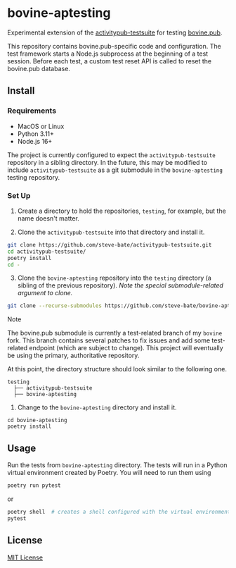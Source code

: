 <!-- TODO Update bovine documentation -->
# bovine-aptesting

Experimental extension of the [activitypub-testsuite](https://github.com/steve-bate/activitypub-testsuite) for testing [bovine.pub](https://codeberg.org/helge/bovine/).

This repository contains bovine.pub-specific code and configuration. The test framework starts a Node.js subprocess at the beginning of a test session. Before each test, a custom test reset API is called to reset the bovine.pub database.

## Install

### Requirements

* MacOS or Linux
* Python 3.11+
* Node.js 16+

The project is currently configured to expect the `activitypub-testsuite` repository in a sibling directory. In the future, this may be modified to include `activitypub-testsuite` as a git submodule in the `bovine-aptesting` testing repository.

### Set Up

1. Create a directory to hold the repositories, `testing`, for example, but the name doesn't matter.

2. Clone the `activitypub-testsuite` into that directory and install it.

```bash
git clone https://github.com/steve-bate/activitypub-testsuite.git
cd activitypub-testsuite/
poetry install
cd -
```

3. Clone the `bovine-aptesting` repository into the `testing` directory (a sibling of the previous repository). *Note the special submodule-related argument to clone.*

```bash
git clone --recurse-submodules https://github.com/steve-bate/bovine-aptesting
```

> [!NOTE]
> The bovine.pub submodule is currently a test-related branch of my `bovine` fork. This branch contains several patches to fix issues and add some test-related endpoint (which are subject to change). This project will eventually be using the primary, authoritative repository.

At this point, the directory structure should look similar to the following one.

```
testing
  ├── activitypub-testsuite
  ├── bovine-aptesting
```

1. Change to the `bovine-aptesting` directory and install it.

```
cd bovine-aptesting
poetry install
```

## Usage

Run the tests from `bovine-aptesting` directory. The tests will run in a Python virtual environment created by Poetry. You will need to run them using

```bash
poetry run pytest
```
or
```bash
poetry shell  # creates a shell configured with the virtual environment
pytest
```

## License

[MIT License](LICENSE.txt)
